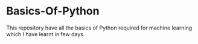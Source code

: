 # Basics-Of-Python
This repository have all the basics of Python required for machine learning which I have learnt in few days.
